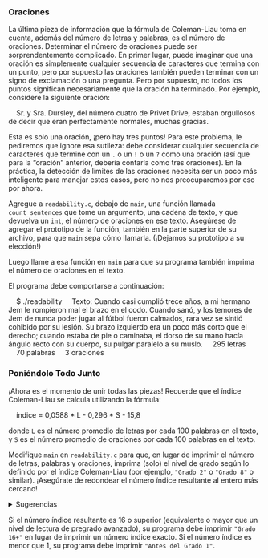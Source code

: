 ### Oraciones

La última pieza de información que la fórmula de Coleman-Liau toma en cuenta, además del número de letras y palabras, es el número de oraciones. Determinar el número de oraciones puede ser sorprendentemente complicado. En primer lugar, puede imaginar que una oración es simplemente cualquier secuencia de caracteres que termina con un punto, pero por supuesto las oraciones también pueden terminar con un signo de exclamación o una pregunta. Pero por supuesto, no todos los puntos significan necesariamente que la oración ha terminado. Por ejemplo, considere la siguiente oración:

    Sr. y Sra. Dursley, del número cuatro de Privet Drive, estaban orgullosos de decir que eran perfectamente normales, muchas gracias.

Esta es solo una oración, ¡pero hay tres puntos! Para este problema, le pediremos que ignore esa sutileza: debe considerar cualquier secuencia de caracteres que termine con un `.` o un `!` o un `?` como una oración (así que para la “oración” anterior, debería contarla como tres oraciones). En la práctica, la detección de límites de las oraciones necesita ser un poco más inteligente para manejar estos casos, pero no nos preocuparemos por eso por ahora.

Agregue a `readability.c`, debajo de `main`, una función llamada `count_sentences` que tome un argumento, una cadena de texto, y que devuelva un `int`, el número de oraciones en ese texto. Asegúrese de agregar el prototipo de la función, también en la parte superior de su archivo, para que `main` sepa cómo llamarla. (¡Dejamos su prototipo a su elección!)

Luego llame a esa función en `main` para que su programa también imprima el número de oraciones en el texto.

El programa debe comportarse a continuación:

    $ ./readability
    Texto: Cuando casi cumplió trece años, a mi hermano Jem le rompieron mal el brazo en el codo. Cuando sanó, y los temores de Jem de nunca poder jugar al fútbol fueron calmados, rara vez se sintió cohibido por su lesión. Su brazo izquierdo era un poco más corto que el derecho; cuando estaba de pie o caminaba, el dorso de su mano hacía ángulo recto con su cuerpo, su pulgar paralelo a su muslo.
    295 letras
    70 palabras
    3 oraciones

### Poniéndolo Todo Junto

¡Ahora es el momento de unir todas las piezas! Recuerde que el índice Coleman-Liau se calcula utilizando la fórmula:

    índice = 0,0588 * L - 0,296 * S - 15,8

donde `L` es el número promedio de letras por cada 100 palabras en el texto, y `S` es el número promedio de oraciones por cada 100 palabras en el texto.

Modifique `main` en `readability.c` para que, en lugar de imprimir el número de letras, palabras y oraciones, imprima (solo) el nivel de grado según lo definido por el índice Coleman-Liau (por ejemplo, `"Grado 2"` o `"Grado 8"` o similar). ¡Asegúrate de redondear el número índice resultante al entero más cercano!

<details><summary>Sugerencias</summary> <ul>
  <li data-marker="*"> ¡Recuerda que `round` se declara en `math.h`! </li>
  <li data-marker="*"> Recuerde que, al dividir valores de tipo `int` en C, el resultado también será un valor `int`, con cualquier resto (es decir, dígitos después del punto decimal) descartado. Dicho de otra manera, el resultado será "truncado". ¡Es posible que desee convertir uno o más valores a `float` antes de realizar la división al calcular `L` y `S`! </li>
</ul> </details>

Si el número índice resultante es 16 o superior (equivalente o mayor que un nivel de lectura de pregrado avanzado), su programa debe imprimir `"Grado 16+"` en lugar de imprimir un número índice exacto. Si el número índice es menor que 1, su programa debe imprimir `"Antes del Grado 1"`.